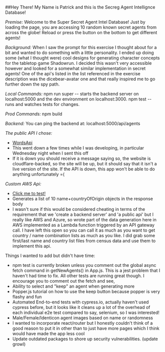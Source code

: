 ##Hey There! My Name is Patrick and this is the Secreg Agent Intellignce Database!

*Premise:*
Welcome to the Super Secret Agent Intel Database!
Just by loading the page, you are accessing 10 random known secret agents from across the globe! Reload or press the button on the bottom to get different agents!

*Background:*
When I saw the prompt for this exercise I thought about for a bit and wanted to do something with a little personality. I ended up doing some (what I thought were) cool designs for generating character concepts for the tabletop game Shadowrun. I decided this wasn't very accessible however and looked for a somewhat similar implementation in secret agents! One of the api's listed in the list referenced in the exercise description was the dicebear-avatar one and that really inspired me to go further down the spy path.

*Local Commands:*
npm run super -- starts the backend server on localhost:5000 and the dev environment on localhost:3000.
npm test -- runs and watches tests for changes.

*Prod Commands:*
npm build

*Backend:*
You can ping the backend at: localhost:5000/api/agents

*The public API I chose:*
  * [WordsApi](https://www.wordsapi.com/docs/#introduction)
  * This went down a few times while I was developing, in particular Wednesday night when I sent this off
  * If it is down you should receive a message saying so, the website is cloudflare-backed, so the site will be up, but it should say that it isn't a live version of the site. If the API is down, this app won't be able to do anything unfortunately =(

*Custom AWS Api:*
  * [Click me to test!](https://r4pekivpz0.execute-api.us-east-2.amazonaws.com/default/retreiveAgentOriginAndName)
  * Generates a list of 10 name+countryOfOrigin objects in the response body
  * I wasn't sure if this would be considered cheating in terms of the requirement that we 'create a backend server' and 'a public api' but I really like AWS and Azure, so wrote part of the data generation here in AWS implemented as a Lambda function triggered by an API gateway call. I have left this open so you can call it as much as you want to get country / name combination lists as much as you like. I did grab some first/last name and country list files from census data and use them to implement this api.

Things I wanted to add but didn't have time:
  * npm test is currently broken unless you comment out the global async fetch command in getNewAgents() in App.js. This is a jest problem that I haven't had time to fix. All other tests are running great though. I encourage you to comment out the fetch and see,
  * Ability to select and "keep" an agent when generating more
  * Popper.js tutorial on how to use the keep button because popper is very flashy and fun
  * Automated End-to-end tests with cypress.io, actually haven't used cypress before, but it looks like it cleans up a lot of the overhead of each individual e2e test compared to say, selenium, so I was interested!
  * Male/Female/Identicon agent images based on name or randomness
  * I wanted to incorporate react/router but I honestly couldn't think of a good reason to put it in other than to just have more pages which I think would have made the app less cool
  * Update outdated packages to shore up security vulnerabilities. (update growl)